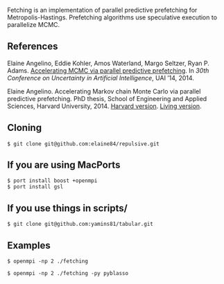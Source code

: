 Fetching is an implementation of parallel predictive prefetching for Metropolis-Hastings. Prefetching algorithms use speculative execution to parallelize MCMC.

References
----------

Elaine Angelino, Eddie Kohler, Amos Waterland, Margo Seltzer, Ryan P. Adams. [Accelerating MCMC via parallel predictive prefetching][1]. In *30th Conference on Uncertainty in Artificial Intelligence*, UAI ’14, 2014. 

Elaine Angelino. Accelerating Markov chain Monte Carlo via parallel predictive prefetching. PhD thesis, School of Engineering and Applied Sciences, Harvard University, 2014. [Harvard version][2]. [Living version][3].


[1]: http://auai.org/uai2014/proceedings/individuals/286.pdf
[2]: http://www.eecs.harvard.edu/~elaine/thesis-harvard.pdf
[3]: http://www.eecs.harvard.edu/~elaine/thesis-living.pdf


Cloning
-------

	$ git clone git@github.com:elaine84/repulsive.git


If you are using MacPorts
-------------------------

	$ port install boost +openmpi
	$ port install gsl


If you use things in scripts/
-----------------------------

	$ git clone git@github.com:yamins81/tabular.git


Examples
--------

	$ openmpi -np 2 ./fetching

	$ openmpi -np 2 ./fetching -py pyblasso


